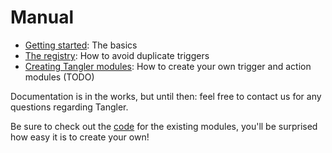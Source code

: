 # Manual

* [Getting started](manual-getting-started): The basics
* [The registry](manual-registry): How to avoid duplicate triggers
* [Creating Tangler modules](manual-creating-modules): How to create your own trigger and action modules (TODO)

Documentation is in the works, but until then: feel free to contact us for any questions regarding Tangler. 

Be sure to check out the [code](http://github.com/Tangler) for the existing modules, you'll be surprised how easy it is to create your own!
